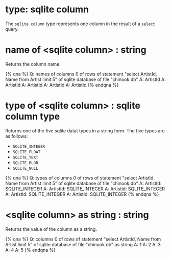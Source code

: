 # type: sqlite column

The `sqlite column` type represents one column in the result of a `select` query.

# name of &lt;sqlite column&gt; : string

Returns the column name.

{% qna %}
Q: names of columns 0 of rows of statement "select ArtistId, Name from Artist limit 5" of sqlite database of file "chinook.db"
A: ArtistId
A: ArtistId
A: ArtistId
A: ArtistId
A: ArtistId
{% endqna %}

# type of &lt;sqlite column&gt; : sqlite column type

Returns one of the five sqlite datat types in a string form. The five types are as follows:
- `SQLITE_INTEGER`
- `SQLITE_FLOAT`
- `SQLITE_TEXT`
- `SQLITE_BLOB`
- `SQLITE_NULL`

{% qna %}
Q: types of columns 0 of rows of statement "select ArtistId, Name from Artist limit 5" of sqlite database of file "chinook.db"
A: ArtistId: SQLITE_INTEGER
A: ArtistId: SQLITE_INTEGER
A: ArtistId: SQLITE_INTEGER
A: ArtistId: SQLITE_INTEGER
A: ArtistId: SQLITE_INTEGER
{% endqna %}

# &lt;sqlite column&gt; as string : string

Returns the value of the column as a string.

{% qna %}
Q: columns 0 of rows of statement "select ArtistId, Name from Artist limit 5" of sqlite database of file "chinook.db" as string
A: 1
A: 2
A: 3
A: 4
A: 5
{% endqna %}
